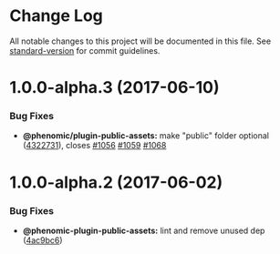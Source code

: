 # Change Log

All notable changes to this project will be documented in this file.
See [standard-version](https://github.com/conventional-changelog/standard-version) for commit guidelines.

<a name="1.0.0-alpha.3"></a>
# 1.0.0-alpha.3 (2017-06-10)


### Bug Fixes

* **@phenomic/plugin-public-assets:** make "public" folder optional ([4322731](https://github.com/phenomic/phenomic/commit/4322731)), closes [#1056](https://github.com/phenomic/phenomic/issues/1056) [#1059](https://github.com/phenomic/phenomic/issues/1059) [#1068](https://github.com/phenomic/phenomic/issues/1068)



<a name="1.0.0-alpha.2"></a>
# 1.0.0-alpha.2 (2017-06-02)


### Bug Fixes

* **@phenomic-plugin-public-assets:** lint and remove unused dep ([4ac9bc6](https://github.com/phenomic/phenomic/commit/4ac9bc6))
